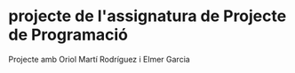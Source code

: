 # projecte de l'assignatura de Projecte de Programació

Projecte amb Oriol Martí Rodríguez i Elmer Garcia
